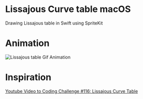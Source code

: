 # Lissajous Curve table macOS
Drawing Lissajous table in Swift using SpriteKit

# Animation
![Lissajous table Gif Animation](https://thumbs.gfycat.com/AngelicDismalAmazonparrot-size_restricted.gif)

# Inspiration 
[Youtube Video to Coding Challenge #116: Lissajous Curve Table](https://youtu.be/--6eyLO78CY)
